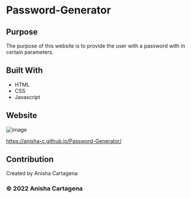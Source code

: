 # Password-Generator

## Purpose
The purpose of this website is to provide the user with a password with in certain parameters.

## Built With
* HTML
* CSS
* Javascript

## Website
![image](https://user-images.githubusercontent.com/99618409/167052235-3b846fb6-04aa-4232-a9ae-6d212ac0bd79.png)

https://anisha-c.github.io/Password-Generator/

## Contribution
Created by Anisha Cartagena

### © 2022 Anisha Cartagena
